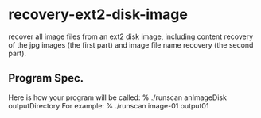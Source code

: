 # recovery-ext2-disk-image
recover all image files from an ext2 disk image, including content recovery of the jpg images (the first part) and image file name recovery (the second part).

## Program Spec.
Here is how your program will be called: % ./runscan anImageDisk outputDirectory
For example: % ./runscan image-01 output01

